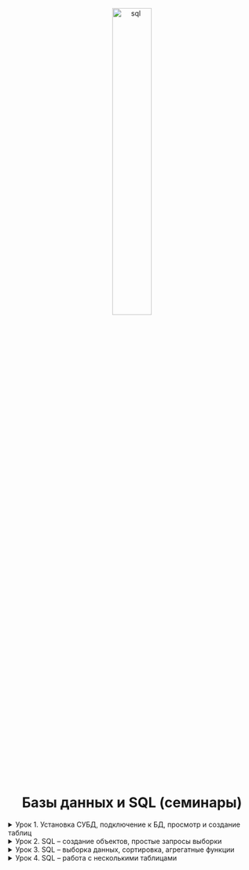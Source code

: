 <div id="header" align="center">
  <img src="https://i.ibb.co/sySW9mg/sql.png" alt="sql" border="0" style="width: 40%; height: 40%;" />
<h1>
  Базы данных и SQL (семинары)
</h1>
</div>

<details>
<summary>
Урок 1. Установка СУБД, подключение к БД, просмотр и создание таблиц
</summary>
<br>

[![Static Badge](https://img.shields.io/badge/Урок_1._Установка_СУБД,_подключение_к_БД,_просмотр_и_создание_таблиц-black?style=flat-square)](https://github.com/vitaliyfomin/dbsqlseminar/tree/main/lesson01)

[![Static Badge](https://img.shields.io/badge/TASK01-black?style=flat-square)](https://github.com/vitaliyfomin/dbsqlseminar/tree/main/lesson01/task01) [![Static Badge](https://img.shields.io/badge/TASK02-black?style=flat-square)](https://github.com/vitaliyfomin/dbsqlseminar/tree/main/lesson01/task02) [![Static Badge](https://img.shields.io/badge/TASK03-black?style=flat-square)](https://github.com/vitaliyfomin/dbsqlseminar/tree/main/lesson01/task03)

</details>

<details>
<summary>
Урок 2. SQL – создание объектов, простые запросы выборки
</summary>
<br>

[![Static Badge](https://img.shields.io/badge/Урок_2._SQL_–_создание_объектов,_простые_запросы_выборки-black?style=flat-square)](https://github.com/vitaliyfomin/dbsqlseminar/tree/main/lesson02)

[![Static Badge](https://img.shields.io/badge/TASK01-black?style=flat-square)](https://github.com/vitaliyfomin/dbsqlseminar/tree/main/lesson02/task01) [![Static Badge](https://img.shields.io/badge/TASK02-black?style=flat-square)](https://github.com/vitaliyfomin/dbsqlseminar/tree/main/lesson02/task02) [![Static Badge](https://img.shields.io/badge/TASK03-black?style=flat-square)](https://github.com/vitaliyfomin/dbsqlseminar/tree/main/lesson02/task03) [![Static Badge](https://img.shields.io/badge/TASK04-black?style=flat-square)](https://github.com/vitaliyfomin/dbsqlseminar/tree/main/lesson02/task04)

</details>

<details>
<summary>
Урок 3. SQL – выборка данных, сортировка, агрегатные функции
</summary>

> [Урок 3. SQL – выборка данных, сортировка, агрегатные функции](https://github.com/vitaliyfomin/dbsqlseminar/tree/main/lesson03)

> > [Task01](https://github.com/vitaliyfomin/dbsqlseminar/tree/main/lesson03/task01)

> > [Task02](https://github.com/vitaliyfomin/dbsqlseminar/tree/main/lesson03/task02)

> > [Task03](https://github.com/vitaliyfomin/dbsqlseminar/tree/main/lesson03/task03)

> > [Task04](https://github.com/vitaliyfomin/dbsqlseminar/tree/main/lesson03/task04)

> > [Task05](https://github.com/vitaliyfomin/dbsqlseminar/tree/main/lesson03/task05)

> > [Task06](https://github.com/vitaliyfomin/dbsqlseminar/tree/main/lesson03/task06)

> > [Task07](https://github.com/vitaliyfomin/dbsqlseminar/tree/main/lesson03/task07)
</details>

<details>
<summary>
Урок 4. SQL – работа с несколькими таблицами
</summary>

> [Урок 4. SQL – работа с несколькими таблицами](https://github.com/vitaliyfomin/dbsqlseminar/tree/main/lesson04)

> > [Task01](https://github.com/vitaliyfomin/dbsqlseminar/tree/main/lesson04/task01)

> > [Task02](https://github.com/vitaliyfomin/dbsqlseminar/tree/main/lesson04/task02)

> > [Task03](https://github.com/vitaliyfomin/dbsqlseminar/tree/main/lesson04/task03)

> > [Task04](https://github.com/vitaliyfomin/dbsqlseminar/tree/main/lesson04/task04)
</details>

